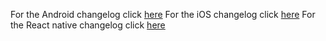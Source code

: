 For the Android changelog click [here](https://github.com/icemobilelab/campaign-sdk/blob/main/CHANGELOG-ANDROID.md)
For the iOS changelog click [here](https://github.com/icemobilelab/campaign-sdk/blob/main/CHANGELOG-IOS.md)
For the React native changelog click [here](https://github.com/icemobilelab/campaign-sdk/blob/main/CHANGELOG-REACT-NATIVE.md)
